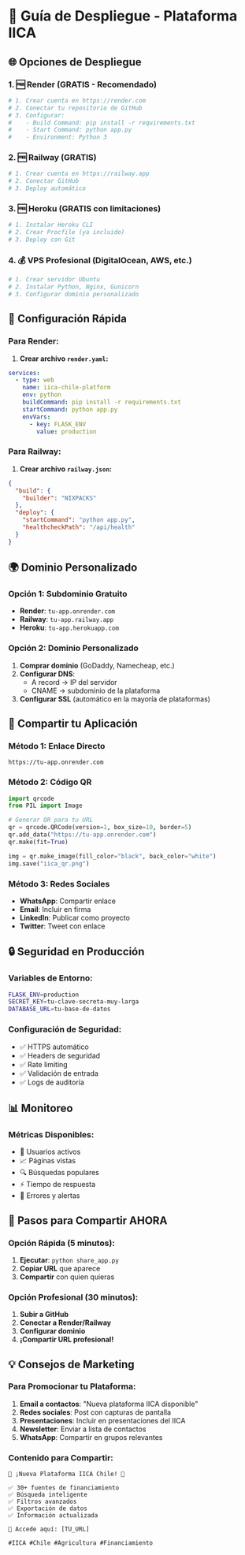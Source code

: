 # 🚀 Guía de Despliegue - Plataforma IICA

## 🌐 Opciones de Despliegue

### 1. 🆓 **Render (GRATIS - Recomendado)**
```bash
# 1. Crear cuenta en https://render.com
# 2. Conectar tu repositorio de GitHub
# 3. Configurar:
#    - Build Command: pip install -r requirements.txt
#    - Start Command: python app.py
#    - Environment: Python 3
```

### 2. 🆓 **Railway (GRATIS)**
```bash
# 1. Crear cuenta en https://railway.app
# 2. Conectar GitHub
# 3. Deploy automático
```

### 3. 🆓 **Heroku (GRATIS con limitaciones)**
```bash
# 1. Instalar Heroku CLI
# 2. Crear Procfile (ya incluido)
# 3. Deploy con Git
```

### 4. 💰 **VPS Profesional (DigitalOcean, AWS, etc.)**
```bash
# 1. Crear servidor Ubuntu
# 2. Instalar Python, Nginx, Gunicorn
# 3. Configurar dominio personalizado
```

## 🔧 Configuración Rápida

### Para Render:
1. **Crear archivo `render.yaml`:**
```yaml
services:
  - type: web
    name: iica-chile-platform
    env: python
    buildCommand: pip install -r requirements.txt
    startCommand: python app.py
    envVars:
      - key: FLASK_ENV
        value: production
```

### Para Railway:
1. **Crear archivo `railway.json`:**
```json
{
  "build": {
    "builder": "NIXPACKS"
  },
  "deploy": {
    "startCommand": "python app.py",
    "healthcheckPath": "/api/health"
  }
}
```

## 🌍 Dominio Personalizado

### Opción 1: Subdominio Gratuito
- **Render**: `tu-app.onrender.com`
- **Railway**: `tu-app.railway.app`
- **Heroku**: `tu-app.herokuapp.com`

### Opción 2: Dominio Personalizado
1. **Comprar dominio** (GoDaddy, Namecheap, etc.)
2. **Configurar DNS**:
   - A record → IP del servidor
   - CNAME → subdominio de la plataforma
3. **Configurar SSL** (automático en la mayoría de plataformas)

## 📱 Compartir tu Aplicación

### Método 1: Enlace Directo
```
https://tu-app.onrender.com
```

### Método 2: Código QR
```python
import qrcode
from PIL import Image

# Generar QR para tu URL
qr = qrcode.QRCode(version=1, box_size=10, border=5)
qr.add_data("https://tu-app.onrender.com")
qr.make(fit=True)

img = qr.make_image(fill_color="black", back_color="white")
img.save("iica_qr.png")
```

### Método 3: Redes Sociales
- **WhatsApp**: Compartir enlace
- **Email**: Incluir en firma
- **LinkedIn**: Publicar como proyecto
- **Twitter**: Tweet con enlace

## 🔒 Seguridad en Producción

### Variables de Entorno:
```bash
FLASK_ENV=production
SECRET_KEY=tu-clave-secreta-muy-larga
DATABASE_URL=tu-base-de-datos
```

### Configuración de Seguridad:
- ✅ HTTPS automático
- ✅ Headers de seguridad
- ✅ Rate limiting
- ✅ Validación de entrada
- ✅ Logs de auditoría

## 📊 Monitoreo

### Métricas Disponibles:
- 👥 Usuarios activos
- 📈 Páginas vistas
- 🔍 Búsquedas populares
- ⚡ Tiempo de respuesta
- 🚨 Errores y alertas

## 🎯 Pasos para Compartir AHORA

### Opción Rápida (5 minutos):
1. **Ejecutar**: `python share_app.py`
2. **Copiar URL** que aparece
3. **Compartir** con quien quieras

### Opción Profesional (30 minutos):
1. **Subir a GitHub**
2. **Conectar a Render/Railway**
3. **Configurar dominio**
4. **¡Compartir URL profesional!**

## 💡 Consejos de Marketing

### Para Promocionar tu Plataforma:
1. **Email a contactos**: "Nueva plataforma IICA disponible"
2. **Redes sociales**: Post con capturas de pantalla
3. **Presentaciones**: Incluir en presentaciones del IICA
4. **Newsletter**: Enviar a lista de contactos
5. **WhatsApp**: Compartir en grupos relevantes

### Contenido para Compartir:
```
🌱 ¡Nueva Plataforma IICA Chile! 🚀

✅ 30+ fuentes de financiamiento
✅ Búsqueda inteligente
✅ Filtros avanzados
✅ Exportación de datos
✅ Información actualizada

🔗 Accede aquí: [TU_URL]

#IICA #Chile #Agricultura #Financiamiento
```



